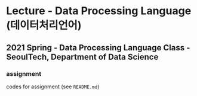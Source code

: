 # Lecture - Data Processing Language (데이터처리언어)
## 2021 Spring - Data Processing Language Class - SeoulTech, Department of Data Science

### assignment
codes for assignment (see ```README.md```)
